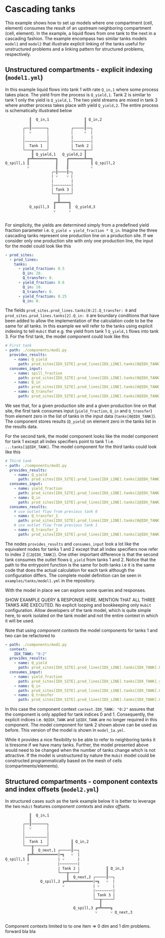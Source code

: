 # Cascading tanks

This example shows how to set up models where one compartment (cell, element) consumes the result of an upstream neighboring compartment (cell, element). In the example, a liquid flows from one tank to the next in a cascading fashion. The example encompass two similar tanks models `model1` and `model2` that illustrate explicit linking of the tanks useful for unstructured problems and a linking pattern for structured problems, respectively.

## Unstructured compartments - explicit indexing (`model1.yml`)
In this example liquid flows into tank 1 with rate `Q_in,1` where some process takes place. The yield from the process is `Q_yield,1`. Tank 2 is similar to tank 1 only the yield is `Q_yield,1`. The two yield streams are mixed in tank 3 where another process takes place with yield `Q_yield,2`. The entire process is schematically illustrated below

```                           
           ║  Q_in,1                ║ Q_in,2                         
           ║                        ║     
        ┌──║───────┐          ┌─────║──┐         
        │  ˅       │          |     ˅  |            
        │          │          |        |        
        │~~~~~~~~~~│          |~~~~~~~~|
        │  Tank 1  │          | Tank 2 |                   
        └───╥──────┘          └─────╥──┘     
            ║ Q_yield,1   Q_yield,2 ║
          ╔═╩══════════╗    ╔═══════╩══╗ 
Q_spill,1 ║            ║    ║          ║ Q_spill,2
          ˅            ║    ║          ˅         
                     ┌─║────║─┐
                     | ˅    ˅ | 
                     |        |                                         
                     |~~~~~~~~|                                         
                     | Tank 3 |                                         
                     └──╥─────┘
                        ║  
                      ╔═╩════╗                                     
           Q_spill,3  ║      ║  Q_yield,3
                      ˅      ˅
                                                                                 
```

For simplicity, the yields are determined simply from a predefined yield fraction parameter i.e. `Q_yield = yield_fraction * Q_in`. Imagine the three cascading tanks represent one production line on a production site. If we consider only one production site with only one production line, the input for the model could look like this

```yaml
- prod_sites:
  - prod_lines:
    tanks:
      - yield_fraction: 0.5
        Q_in: 20.
        Q_transfer: 0.
      - yield_fraction: 0.6
        Q_in: 10.
        Q_transfer: 0.
      - yield_fraction: 0.25
        Q_in: 0.
```

The fields `prod_sites.prod_lines.tanks[0:2].Q_transfer: 0` and `prod_sites.prod_lines.tanks[2].Q_in: 0` are boundary conditions that have been added to allow the implementation of the calculation code to be the same for all tanks. In this example we will refer to the tanks using explicit indexing to tell `Hubit` that e.g. the yield from tank 1 `Q_yield,1` flows into tank 3. For the first tank, the model component could look like this

```yaml
# First tank
- path: ./components/mod1.py 
  provides_results:
    - name: Q_yield
      path: prod_sites[IDX_SITE].prod_lines[IDX_LINE].tanks[0@IDX_TANK].Q_yield
  consumes_input:
    - name: spill_fraction
      path: prod_sites[IDX_SITE].prod_lines[IDX_LINE].tanks[0@IDX_TANK].yield_fraction
    - name: Q_in
      path: prod_sites[IDX_SITE].prod_lines[IDX_LINE].tanks[0@IDX_TANK].Q_in
    - name: Q_transfer
      path: prod_sites[IDX_SITE].prod_lines[IDX_LINE].tanks[0@IDX_TANK].Q_transfer
```

We see that, for a given production site and a given production line on that site, the first tank consumes input (`yield_fraction`, `Q_in` and `Q_transfer`) from element zero in the list of tanks in the input data (`tanks[0@IDX_TANK]`). The component stores results (`Q_yield`) on element zero in the tanks list in the results data.

For the second tank, the model component looks like the model component for tank 1 except all index specifiers point to tank 1 i.e. `...tanks[1@IDX_TANK]`. The model component for the third tanks could look like this

```yaml
# Third tank
- path: ./components/mod1.py 
  provides_results:
    - name: Q_yield
      path: prod_sites[IDX_SITE].prod_lines[IDX_LINE].tanks[2@IDX_TANK].Q_yield
  consumes_input:
    - name: yield_fraction
      path: prod_sites[IDX_SITE].prod_lines[IDX_LINE].tanks[2@IDX_TANK].yield_fraction
    - name: Q_in
      path: prod_sites[IDX_SITE].prod_lines[IDX_LINE].tanks[2@IDX_TANK].Q_in
  consumes_results:
    # use outlet flow from previous tank 0
    - name: Q_transfer_1
      path: prod_sites[IDX_SITE].prod_lines[IDX_LINE].tanks[0@IDX_TANK].Q_yield
    # use outlet flow from previous tank 1
    - name: Q_transfer_2
      path: prod_sites[IDX_SITE].prod_lines[IDX_LINE].tanks[1@IDX_TANK].Q_yield
```

The nodes `provides_results` and `consumes_input` look a lot like the equivalent nodes for tanks 1 and 2 except that all index specifiers now refer to index 2 (`[2@IDX_TANK]`). One other important difference is that the second tank consumes the outlet flows `Q_yield` from tanks 1 and 2. Notice that the path to the entrypoint function is the same for both tanks i.e it is the same code that does the actual calculation for each tank although the configuration differs. The complete model definition can be seen in `examples/tanks/model1.yml` in the repository.

With the model in place we can explore some queries and responses.

SHOW EXAMPLE QUERY & RESPONSE HERE. MENTION THAT ALL THREE TANKS ARE EXECUTED. No explicit looping and bookkeeping only `Hubit` configuration. Allow developers of the tank model, which is quite simple here, to work isolated on the tank model and not the entire context in which it will be used.

Note that using _component contexts_ the model components for tanks 1 and two can be refactored to 

```yaml
- path: ./components/mod1.py 
  context:
    IDX_TANK: "0:2"
  provides_results:
    - name: Q_yield
      path: prod_sites[IDX_SITE].prod_lines[IDX_LINE].tanks[IDX_TANK].Q_yield
  consumes_input:
    - name: yield_fraction
      path: prod_sites[IDX_SITE].prod_lines[IDX_LINE].tanks[IDX_TANK].yield_fraction
    - name: Q_in
      path: prod_sites[IDX_SITE].prod_lines[IDX_LINE].tanks[IDX_TANK].Q_in
    - name: Q_transfer
      path: prod_sites[IDX_SITE].prod_lines[IDX_LINE].tanks[IDX_TANK].Q_transfer
```

In this case the component context `context.IDX_TANK: "0:2"` assures that the component is only applied for tank indices 0 and 1. Consequently, the explicit indices i.e. `0@IDX_TANK` and `1@IDX_TANK` are no longer required in this component. The model component for tank 2 shown above can be used as before. This version of the model is shown in `model_1a.yml`.

While it provides a nice flexibility to be able to refer to neighboring tanks it is tiresome if we have many tanks. Further, the model presented above would need to be changed when the number of tanks change which is not attractive. If the model is unstructured by nature the `Hubit` model could be constructed programmatically based on the mesh of cells (compartments/elements).
## Structured compartments - component contexts and index offsets (`model2.yml`)

In structured cases such as the tank example below it is better to leverage the two `Hubit` features _component contexts_ and _index offsets_.


```
           ║  Q_in,1                          
           ║              
        ┌──║───────┐           
        │  ˅       │             
        │          │          
        │~~~~~~~~~~│          
        │  Tank 1  │          ║ Q_in,2               
        └───╥──────┘          ║ 
            ║  Q_next,1 ┌─────║──┐
          ╔═╩═══════════|═╗   ˅  | 
Q_spill,1 ║             | ˅      |
          ˅             |~~~~~~~~|
                        | Tank 2 |            ║ Q_in,3
                        └───╥────┘            ║
                            ║  Q_next,2 ┌─────║──┐
                Q_spill,2 ╔═╩═══════════|═╗   ˅  | 
                          ˅             | ˅      |                                         
                                        |~~~~~~~~|                                         
                                        | Tank 3 |                                         
                                        └──╥─────┘
                                           ║  
                               Q_spill,3 ╔═╩════╗                                     
                                         ˅      ˅ Q_next,3
                                                                                 
```

Component contexts limited to to one item => 0 dim and 1 dim problems. forward bla bla 